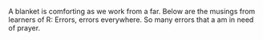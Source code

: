 A blanket is comforting as we work from a far.
Below are the musings from learners of R:
Errors, errors everywhere.
So many errors that a am in need of prayer.
